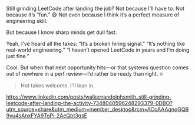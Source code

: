 Still grinding LeetCode after landing the job?
Not because I'll have to.
Not because it’s “fun.” 😅 
Not even because I think it’s a perfect measure of engineering skill.

But because I know sharp minds get dull fast.

Yeah, I’ve heard all the takes:
 “It’s a broken hiring signal.”
 “It’s nothing like real-world engineering.”
 “I haven’t opened LeetCode in years and I’m doing just fine.”

Cool. But when that next opportunity hits—or that systems question comes out of nowhere in a perf review—I’d rather be ready than right. 🔥 


> Hot takes welcome. I'll lean in.

https://www.linkedin.com/posts/walkerrandolphsmith_still-grinding-leetcode-after-landing-the-activity-7348040596248293379-0DBO?utm_source=share&utm_medium=member_desktop&rcm=ACoAAAqnqGQB9vu4sAnxFYA9TgPi-2AeQbt3qsE